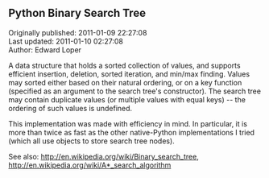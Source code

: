 ## Python Binary Search Tree  
Originally published: 2011-01-09 22:27:08  
Last updated: 2011-01-10 02:27:08  
Author: Edward Loper  
  
A data structure that holds a sorted collection of values, and supports efficient insertion, deletion, sorted iteration, and min/max finding.  Values may sorted either based on their natural ordering, or on a key function (specified as an argument to the search tree's constructor).  The search tree may contain duplicate values (or multiple values with equal keys) -- the ordering of such values is undefined.

This implementation was made with efficiency in mind.  In particular, it is more than twice as fast as the other native-Python implementations I tried (which all use objects to store search tree nodes).

See also: <http://en.wikipedia.org/wiki/Binary_search_tree>, <http://en.wikipedia.org/wiki/A*_search_algorithm>